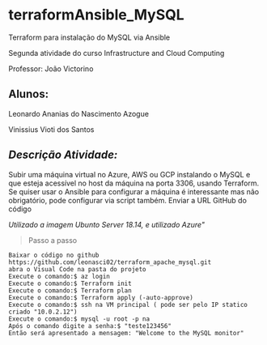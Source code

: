 # terraformAnsible_MySQL
Terraform para instalação do MySQL via Ansible

Segunda atividade do curso Infrastructure and Cloud Computing 

Professor: João Victorino

## Alunos:

Leonardo Ananias do Nascimento Azogue 

Vinissius Vioti dos Santos 

## ***Descrição Atividade:*** 
Subir uma máquina virtual no Azure, AWS ou GCP instalando o MySQL e que esteja acessível no host da máquina na porta 3306, usando Terraform. 
Se quiser usar o Ansible para configurar a máquina é interessante mas não obrigatório, pode configurar via script também. 
Enviar a URL GitHub do código  

*Utilizado a imagem Ubunto Server 18.14, e utilizado Azure"*

> Passo a passo
```
Baixar o código no github https://github.com/leonasci02/terraform_apache_mysql.git
abra o Visual Code na pasta do projeto
Execute o comando:$ az login 
Execute o comando:$ Terraform init 
Execute o comando:$ Terraform plan
Execute o comando:$ Terraform apply (-auto-approve)
Execute o comando:$ ssh na VM principal ( pode ser pelo IP statico criado "10.0.2.12")
Execute o comando:$ mysql -u root -p na
Após o comando digite a senha:$ "teste123456"
Então será apresentado a mensagem: "Welcome to the MySQL monitor"

```
